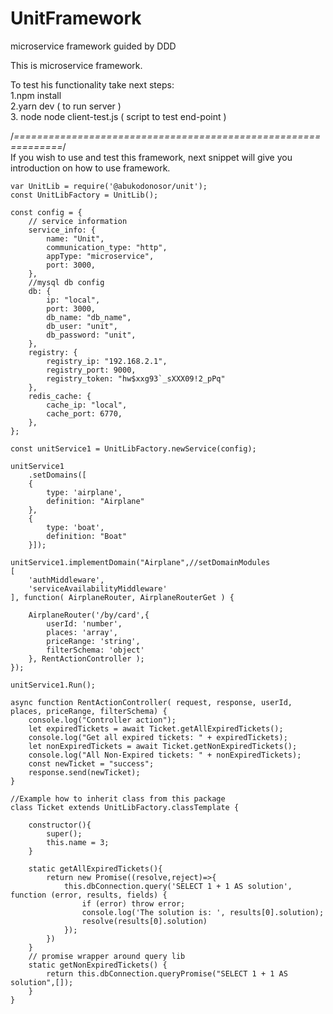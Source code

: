 # UnitFramework
microservice framework guided by DDD


This is microservice framework.

To test his functionality take next steps:<br>
1.npm install <br>
2.yarn dev ( to run server ) <br>
3. node node client-test.js ( script to test end-point ) <br>

/*==============================================================*/<br>
If you wish to use and test this framework, next snippet will give you introduction on how to use framework.
```
var UnitLib = require('@abukodonosor/unit');
const UnitLibFactory = UnitLib();

const config = {
    // service information
    service_info: {
        name: "Unit",
        communication_type: "http",
        appType: "microservice",
        port: 3000,
    },
    //mysql db config
    db: {
        ip: "local",
        port: 3000,
        db_name: "db_name",
        db_user: "unit",
        db_password: "unit",
    },
    registry: {
        registry_ip: "192.168.2.1",
        registry_port: 9000,
        registry_token: "hw$xxg93`_sXXX09!2_pPq"
    },
    redis_cache: {
        cache_ip: "local",
        cache_port: 6770,
    },
};

const unitService1 = UnitLibFactory.newService(config);

unitService1
    .setDomains([
    {
        type: 'airplane',
        definition: "Airplane"
    },
    {
        type: 'boat',
        definition: "Boat"
    }]);

unitService1.implementDomain("Airplane",//setDomainModules
[
    'authMiddleware', 
    'serviceAvailabilityMiddleware'
], function( AirplaneRouter, AirplaneRouterGet ) {

    AirplaneRouter('/by/card',{
        userId: 'number',
        places: 'array',
        priceRange: 'string',
        filterSchema: 'object'
    }, RentActionController );
});

unitService1.Run();

async function RentActionController( request, response, userId, places, priceRange, filterSchema) {
    console.log("Controller action");
    let expiredTickets = await Ticket.getAllExpiredTickets();
    console.log("Get all expired tickets: " + expiredTickets);
    let nonExpiredTickets = await Ticket.getNonExpiredTickets();
    console.log("All Non-Expired tickets: " + nonExpiredTickets);
    const newTicket = "success";
    response.send(newTicket);
}

//Example how to inherit class from this package
class Ticket extends UnitLibFactory.classTemplate {

    constructor(){
        super();
        this.name = 3;
    }

    static getAllExpiredTickets(){
        return new Promise((resolve,reject)=>{
            this.dbConnection.query('SELECT 1 + 1 AS solution', function (error, results, fields) {
                if (error) throw error;
                console.log('The solution is: ', results[0].solution);
                resolve(results[0].solution)
            });
        })
    }
    // promise wrapper around query lib
    static getNonExpiredTickets() {
        return this.dbConnection.queryPromise("SELECT 1 + 1 AS solution",[]);
    }
}

```
